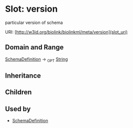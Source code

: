 # Slot: version


particular version of schema

URI: [http://w3id.org/biolink/biolinkml/meta/version](slot_uri)
## Domain and Range

[SchemaDefinition](SchemaDefinition.md) ->  <sub>OPT</sub> [String](String.md)
## Inheritance

## Children

## Used by

 * [SchemaDefinition](SchemaDefinition.md)
